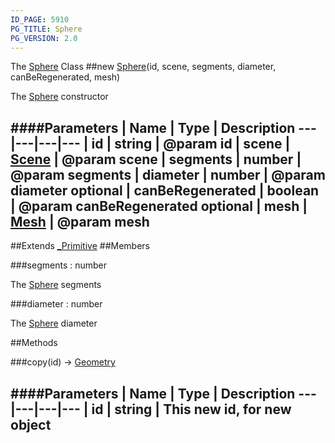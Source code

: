 ```yaml
---
ID_PAGE: 5910
PG_TITLE: Sphere
PG_VERSION: 2.0
---
```


The [Sphere](page.php?p=5910) Class
##new [Sphere](page.php?p=5910)(id, scene, segments, diameter, canBeRegenerated, mesh)


The [Sphere](page.php?p=5910) constructor


####Parameters
 | Name | Type | Description
---|---|---|---
 | id | string | @param id
 | scene | [Scene](page.php?p=5725) | @param scene
 | segments | number | @param segments
 | diameter | number | @param diameter
optional | canBeRegenerated | boolean | @param canBeRegenerated
optional | mesh | [Mesh](page.php?p=5722) | @param mesh
---

##Extends [_Primitive](page.php?p=5908)
##Members

###segments : number



The [Sphere](page.php?p=5910) segments


###diameter : number



The [Sphere](page.php?p=5910) diameter







##Methods

###copy(id) &rarr; [Geometry](page.php?p=5823)

####Parameters
 | Name | Type | Description
---|---|---|---
 | id | string | This new id, for new object
---
